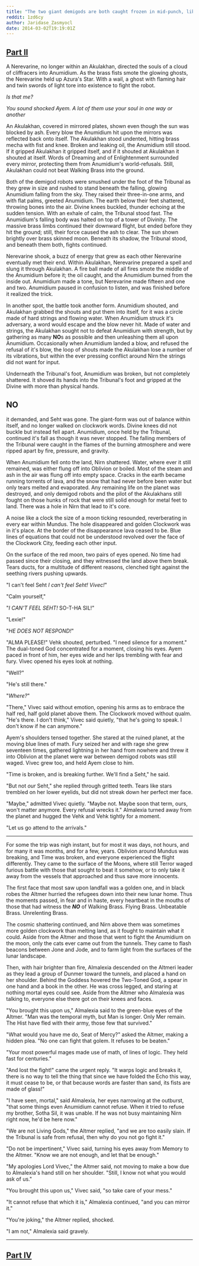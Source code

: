 ```yaml
---
title: "The two giant demigods are both caught frozen in mid-punch, like kaiju-killers about to pound each other into hell. Part III"
reddit: 1zd6cy
author: Jaridase_Zasmyocl
date: 2014-03-02T19:19:01Z
---
```


[Part II](http://www.reddit.com/r/teslore/comments/1z0yvd/the_two_giant_demigods_are_both_caught_frozen_in/)
---
A Nerevarine, no longer within an Akulakhan, directed the souls of a cloud of cliffracers into Anumidium. As the brass fists smote the glowing ghosts, the Nerevarine held up Azura's Star. With a wail, a ghost with flaming hair and twin swords of light tore into existence to fight the robot. 

*Is that me?*

*You sound shocked Ayem. A lot of them use your soul in one way or another*

An Akulakhan, covered in mirrored plates, shown even though the sun was blocked by ash. Every blow the Anumidium hit upon the mirrors was reflected back onto itself. The Akulakhan stood undented, hitting brass mecha with fist and knee. Broken and leaking oil, the Anumidium still stood. If it gripped Akulakhan it gripped itself, and if it shouted at Akulakhan it shouted at itself. Words of Dreaming and of Enlightenment surrounded every mirror, protecting them from Anumidium's world-refusals. Still, Akulakhan could not beat Walking Brass into the ground. 

Both of the demigod robots were smushed under the foot of the Tribunal as they grew in size and rushed to stand beneath the falling, glowing Anumidium falling from the sky. They raised their three-in-one arms, and with flat palms, greeted Anumidium. The earth below their feet shattered, throwing bones into the air. Divine knees buckled, thunder echoing at the sudden tension. With an exhale of calm, the Tribunal stood fast. The Anumidium's falling body was halted on top of a tower of Divinity. The massive brass limbs continued their downward flight, but ended before they hit the ground; still, their force caused the ash to clear. The sun shown brightly over brass skinned moon. Beneath its shadow, the Tribunal stood, and beneath them both, fights continued.

Nerevarine shook, a buzz of energy that grew as each other Nerevarine eventually met their end. Within Akulakhan, Nerevarine prepared a spell and slung it through Akulakhan. A fire ball made of all fires smote the middle of the Anumidium before it; the oil caught, and the Anumidium burned from the inside out. Anumidium made a tone, but Nerevarine made fifteen and one and two. Anumidium paused in confusion to listen, and was finished before it realized the trick.

In another spot, the battle took another form. Anumidium shouted, and Akulakhan grabbed the shouts and put them into itself, for it was a circle made of hard strings and flowing water. When Anumidium struck it's adversary, a word would escape and the blow never hit. Made of water and strings, the Akulakhan sought not to defeat Anumidium with strength, but by gathering as many **NO**s as possible and then unleashing them all upon Anumidium. Occasionally when Anumidium landed a blow, and refused the refusal of it's blow, the loop of shouts made the Akulakhan lose a number of its vibrations, but within the ever pressing conflict around Nirn the strings did not want for input.

Underneath the Tribunal's foot, Anumidium was broken, but not completely shattered. It shoved its hands into the Tribunal's foot and gripped at the Divine with more than physical hands.

**NO**
---
it demanded, and Seht was gone. The giant-form was out of balance within itself, and no longer walked on clockwork words. Divine knees did not buckle but instead fell apart. Anumidium, once held by the Tribunal, continued it's fall as though it was never stopped. The falling members of the Tribunal were caught in the flames of the burning atmosphere and were ripped apart by fire, pressure, and gravity. 

When Anumidium fell onto the land, Nirn shattered. Water, where ever it still remained, was either flung off into Oblivion or boiled. Most of the steam and ash in the air was flung off into empty space. Cracks in the earth became running torrents of lava, and the snow that had never before been water but only tears melted and evaporated. Any remaining life on the planet was destroyed, and only demigod robots and the pilot of the Akulakhans still fought on those hunks of rock that were still solid enough for metal feet to land. There was a hole in Nirn that lead to it's core.

A noise like a clock the size of a moon ticking resounded, reverberating in every ear within Mundus. The hole disappeared and golden Clockwork was in it's place. At the border of the disappearance lava ceased to be. Blue lines of equations that could not be understood revolved over the face of the Clockwork City, feeding each other input. 

On the surface of the red moon, two pairs of eyes opened. No time had passed since their closing, and they witnessed the land above them break. Tears ducts, for a multitude of different reasons, clenched tight against the seething rivers pushing upwards.

"I can't feel Seht *I can't feel Seht! Vivec!*"

"Calm yourself,"

"*I CAN'T FEEL SEHT!* SO-T-HA SIL!"

"Lexie!"

"*HE DOES NOT RESPOND!*"

"ALMA PLEASE!" Vehk shouted, perturbed. "I need silence for a moment." The dual-toned God concentrated for a moment, closing his eyes. Ayem paced in front of him, her eyes wide and her lips trembling with fear and fury. Vivec opened his eyes look at nothing.

"Well?"

"He's still there."

"*Where?*"

"There," Vivec said without emotion, opening his arms as to embrace the half red, half gold planet above them. The Clockwork moved without qualm. "He's there. I don't think," Vivec said quietly, "that he's going to speak. I don't know if he can anymore."

Ayem's shoulders tensed together. She stared at the ruined planet, at the moving blue lines of math. Fury seized her and with rage she grew seventeen times, gathered lightning in her hand from nowhere and threw it into Oblivion at the planet were war between demigod robots was still waged. Vivec grew too, and held Ayem close to him.

"Time is broken, and is breaking further. We'll find a Seht," he said.

"But not *our* Seht," she replied through gritted teeth. Tears like stars trembled on her lower eyelids, but did not streak down her perfect mer face.

"Maybe," admitted Vivec quietly. "Maybe not. Maybe soon that term, ours, won't matter anymore. Every refusal wrecks it." Almalexia turned away from the planet and hugged the Vehk and Vehk tightly for a moment. 

"Let us go attend to the arrivals."

---
For some the trip was nigh instant, but for most it was days, not hours, and for many it was months, and for a few, years. Oblivion around Mundus was breaking, and Time was broken, and everyone experienced the flight differently. They came to the surface of the Moons, where still Terror waged furious battle with those that sought to beat it somehow, or to only take it away from the vessels that approached and thus save more innocents. 

The first face that most saw upon landfall was a golden one, and in black robes the Altmer hurried the refugees down into their new lunar home. Thus the moments passed, in fear and in haste, every heartbeat in the mouths of those that had witness the ***NO*** of Walking Brass. Flying Brass. Unbeatable Brass. Unrelenting Brass. 

The cosmic shattering continued, and Nirn above them was sometimes more golden clockwork than melting land, as it fought to maintain what it could. Aside from the Altmer and those that went to fight the Anumidium on the moon, only the cats ever came out from the tunnels. They came to flash beacons between Jone and Jode, and to farm light from the surfaces of the lunar landscape.

Then, with hair brighter than fire, Almalexia descended on the Altmeri leader as they lead a group of Dunmer toward the tunnels, and placed a hand on her shoulder. Behind the Goddess hovered the Two-Toned God, a spear in one hand and a book in the other. He was cross legged, and staring at nothing mortal eyes could see. Aside from the Altmer who Almalexia was talking to, everyone else there got on their knees and faces.

"You brought this upon us," Almalexia said to the green-blue eyes of the Altmer. "Man was the temporal myth, but Man is longer. Only Mer remain. The Hist have fled with their army, those few that survived."

"What would you have me do, Seat of Mercy?" asked the Altmer, making a hidden plea. "No one can fight that golem. It refuses to be beaten."

"Your most powerful mages made use of math, of lines of logic. They held fast for centuries."

"And lost the fight!" came the urgent reply. "It warps logic and breaks it, there is no way to tell the thing that since we have folded the Echo this way, it must cease to be, or that because words are faster than sand, its fists are made of glass!"

"I have seen, mortal," said Almalexia, her eyes narrowing at the outburst, "that some things even Anumidium cannot refuse. When it tried to refuse my brother, Sotha Sil, it was unable. If he was not busy maintaining Nirn right now, he'd be here now."

"We are not Living Gods," the Altmer replied, "and we are too easily slain. If the Tribunal is safe from refusal, then why do you not go fight it."

"Do not be impertinent," Vivec said, turning his eyes away from Memory to the Altmer. "Know we are not enough, and let that be enough." 

"My apologies Lord Vivec," the Altmer said, not moving to make a bow due to Almalexia's hand still on her shoulder. "Still, I know not what you would ask of us."

"You brought this upon us," Vivec said, "so take care of your mess."

"It cannot refuse that which it is," Almalexia continued, "and you can mirror it."

"You're joking," the Altmer replied, shocked.

"I am not," Almalexia said gravely.


---
[Part IV](https://www.reddit.com/r/teslore/comments/3hc230/the_two_giant_demigods_are_both_caught_frozen_in/)
---
